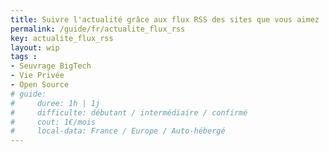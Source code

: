 ```yaml
---
title: Suivre l'actualité grâce aux flux RSS des sites que vous aimez
permalink: /guide/fr/actualite_flux_rss
key: actualite_flux_rss
layout: wip
tags :
- Seuvrage BigTech
- Vie Privée
- Open Source
# guide:
#     duree: 1h | 1j 
#     difficulte: débutant / intermédiaire / confirmé
#     cout: 1€/mois
#     local-data: France / Europe / Auto-hébergé
---
```


